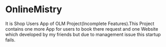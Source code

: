 # OnlineMistry
It is Shop Users App of OLM Project(Incomplete Features).This Project contains one more App for users to book there  request and one Website which developed by my  friends but due  to  management  issue this startup fails.  
